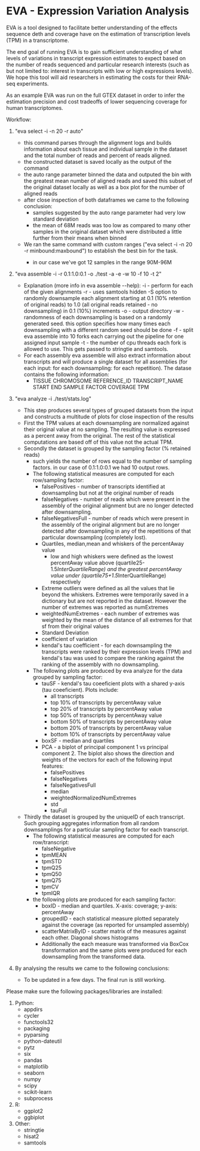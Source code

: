 # EVA - Expression Variation Analysis

EVA is a tool designed to facilitate better understanding of the effects sequence deth and coverage have on the estimation of transcription levels (TPM) in a transcriptome.

The end goal of running EVA is to gain sufficient understanding of what levels of variations in transcript expression estimates to expect based on the number of reads sequenced and particular research interests (such as but not limited to: interest in transcripts with low or high expressions levels). We hope this tool will aid researchers in estimating the costs for their RNA-seq experiments.

As an example EVA was run on the full GTEX dataset in order to infer the estimation precision and cost tradeoffs of lower sequencing coverage for human transcriptomes.

Workflow:
1. "eva select -i <path to the gtex data alignments made with hisat2> -n 20 -r auto"
	- this command parses through the alignment logs and builds information about each tissue and individual sample in the dataset and the total number of reads and percent of reads aligned.
	- the constructed dataset is saved locally as the output of the command
	- the auto range parameter binned the data and outputed the bin with the greatest mean number of aligned reads and saved this subset of the original dataset locally as well as a box plot for the number of aligned reads
	- after close inspection of both dataframes we came to the following conclusion:
		- samples suggested by the auto range parameter had very low standard deviation
		- the mean of 68M reads was too low as compared to many other samples in the original dataset which were distributed a little further from their means when binned
	- We ran the same command with custom ranges ("eva select -i <path to the gtex data alignments made with hisat2> -n 20 -r minbound:maxbound") to establish the best bin for the task.
		- in our case we've got 12 samples in the range 90M-96M
2. "eva assemble -i <paths to the samples as outputed by eva select> -r 0.1:1.0:0.1 -o ./test -a <path to the annotation> -e <path to the reference> -w 10 -f 10 -t 2"
	- Explanation (more info in eva assemble --help):
		-i - perform for each of the given alignments
		-r - uses samtools hidden -S option to randomly downsample each alignment starting at 0.1 (10% retention of original reads) to 1.0 (all original reads retained - no downsampling) in 0.1 (10%) increments
		-o - output directory
		-w - randomness of each downsampling is based on a randomly generated seed. this option specifies how many times each downsampling with a different random seed should be done
		-f - split eva assemble into 10 forks each carrying out the pipeline for one assigned input sample
		-t - the number of cpu threads each fork is allowed to use. This gets passed to stringtie and samtools.
	- For each assembly eva assemble will also extract information about transcripts and will produce a single dataset for all assemblies (for each input: for each downsampling: for each repetition). The datase contains the following information:
		- TISSUE CHROMOSOME REFERENCE_ID TRANSCRIPT_NAME START END SAMPLE FACTOR COVERAGE TPM
3. "eva analyze -i ./test/stats.log"
	- This step produces several types of grouped datasets from the input and constructs a multitude of plots for close inspection of the results
	- First the TPM values at each downsampling are normalized against their original value at no sampling. The resulting value is expressed as a percent away from the original. The rest of the statistical computations are based off of this value not the actual TPM.
	- Secondly the dataset is grouped by the sampling factor (% retained reads)
		- such yields the number of rows equal to the number of sampling factors. in our case of 0.1:1.0:0.1 we had 10 output rows.
		- The following statistical measures are computed for each row/sampling factor:
			- falsePositives - number of transcripts identified at downsampling but not at the original number of reads
			- falseNegatives - number of reads which were present in the assembly of the original alignment but are no longer detected after downsampling.
			- falseNegativesFull - number of reads which were present in the assembly of the original alignment but are no longer detected after downsampling in any of the repetitions of that particular downsampling (completely lost).
			- Quartiles, median,mean and whiskers of the percentAway value
				- low and high whiskers were defined as the lowest percentAway value above (quartile25-1.5*InterQuartileRange) and the greatest percentAway value under (quartile75+1.5*InterQuartileRange) respectively
			- Extreme outliers were defined as all the values that lie beyond the whiskers. Extremes were temporarily saved in a dictionary but are not reported in the dataset. However the number of extremes was reported as numExtremes
			- weightedNumExtremes - each number of extremes was weighted by the mean of the distance of all extremes for that sf from their original values
			- Standard Deviation
			- coefficient of variation
			- kendal's tau coefficient - for each downsampling the transcripts were ranked by their expression levels (TPM) and kendal's tau was used to compare the ranking against the ranking of the assembly with no downsampling.
		- The following plots are produced by eva analyze for the data grouped by sampling factor:
			- tauSF - kendal's tau coeeficient plots with a shared y-axis (tau coeeficient). Plots include:
				- all transcripts
				- top 10% of transcripts by percentAway value
				- top 20% of transcripts by percentAway value
				- top 50% of transcripts by percentAway value
				- bottom 50% of transcripts by percentAway value
				- bottom 20% of transcripts by percentAway value
				- bottom 10% of transcripts by percentAway value
			- boxSF - median and quartiles
			- PCA - a biplot of principal component 1 vs principal component 2. The biplot also shows the direction and weights of the vectors for each of the following input features:
				- falsePositives
				- falseNegatives
				- falseNegativesFull
				- median
				- weightedNormalizedNumExtremes
				- std
				- tauFull
	- Thirdly the dataset is grouped by the uniqueID of each transcript. Such grouping aggregates information from all random downsamplings for a particular sampling factor for each transcript.
		- The following statistical measures are computed for each row/transcript:
			- falseNegative
            - tpmMEAN
            - tpmSTD
            - tpmQ25
            - tpmQ50
            - tpmQ75
            - tpmCV
            - tpmIQR
        - the following plots are produced for each sampling factor:
        	- boxID - median and quartiles. X-axis: coverage; y-axis: percentAway
        	- groupedID - each statistical measure plotted separately against the coverage (as reported for unsampled assembly)
        	- scatterMatrixByID - scatter matrix of the measures against each other. Diagonal shows histograms
        	- Additionally the each measure was transformed via BoxCox transformation and the same plots were produced for each downsampling from the transformed data.

4. By analysing the results we came to the following conclusions:
	- To be updated in a few days. The final run is still working.

Please make sure the following packages/libraries are installed: 
1. Python:
	- appdirs
	- cycler
	- functools32
	- packaging
	- pyparsing
	- python-dateutil
	- pytz
	- six
	- pandas
	- matplotlib
	- seaborn
	- numpy
	- scipy
	- scikit-learn
	- subprocess
2. R:
	- ggplot2
	- ggbiplot
3. Other:
	- stringtie
	- hisat2
	- samtools